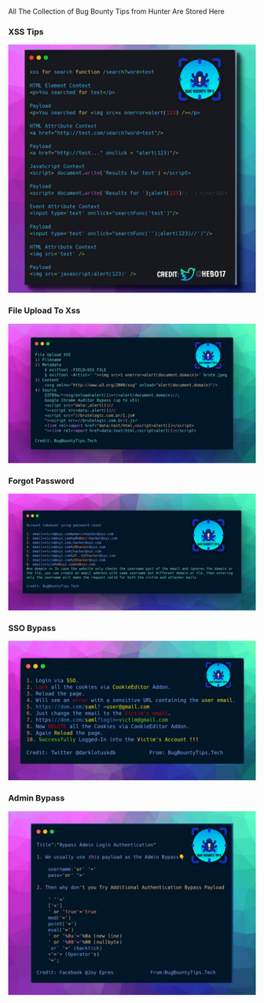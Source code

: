 All The Collection of Bug Bounty Tips from Hunter Are Stored Here
### XSS Tips
![](/All%20Bounty%20Tips/XSS%20Tips.png)
### File Upload To Xss
![](/All%20Bounty%20Tips/File%20Uplaod%20to%20XSS.png)
### Forgot Password
![](/All%20Bounty%20Tips/Forgot%20Password.png)
### SSO Bypass
![](/All%20Bounty%20Tips/SSO%20Bypass.png)
### Admin Bypass
![](/All%20Bounty%20Tips/admin%20bypass.png)

